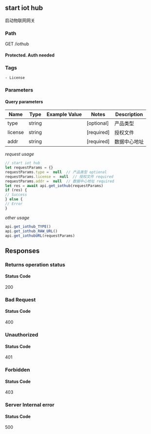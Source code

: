 ## start iot hub

启动物联网网关
### Path
GET /iothub
#### Protected. Auth needed
### Tags
    - License
### Parameters

#### Query parameters

| Name | Type | Example Value | Notes | Description |
| ---- | ---- | ------------- | -------- | ----------- |
| type | string |  |  [optional]  | 产品类型 |
| license | string |  |  [required]  | 授权文件 |
| addr | string |  |  [required]  | 数据中心地址 |

*request usage*
```javascript
// start iot hub
let requestParams = {}
requestParams.type =  null  // 产品类型 optional
requestParams.license =  null  // 授权文件 required
requestParams.addr =  null  // 数据中心地址 required
let res = await api.get_iothub(requestParams)
if (res) {
// Success
} else {
// Error
}
```
*other usage*
```javascript
api.get_iothub_TYPE()
api.get_iothub_RAW_URL()
api.get_iothubURL(requestParams)
```

## Responses
### Returns operation status

#### Status Code
200



### Bad Request

#### Status Code
400



### Unauthorized

#### Status Code
401



### Forbidden

#### Status Code
403



### Server Internal error

#### Status Code
500



